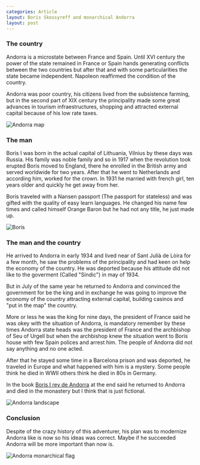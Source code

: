 ```yaml
---
categories: Article
layout: Boris Skossyreff and monarchical Andorra
layout: post
---
```


### The country

Andorra is a microstate between France and Spain. Until XVI century the power of the state remained in France or Spain hands generating conflicts between the two countries but after that and with some particularities the state became independent. Napoleon reaffirmed the condition of the country.

Andorra was poor country, his citizens lived from the subsistence farming, but in the second part of XIX century the principality made some great advances in tourism infraestructures, shopping and attracted external capital because of his low rate taxes.

![Andorra map](http://i.imgur.com/hcHdgNe.gif)

### The man

Boris I was born in the actual capital of Lithuania, Vilnius by these days was Russia. His family was noble family and  so in 1917 when the revolution took erupted Boris moved to England, there he enrolled in the British army and served worldwide for two years. After that he went to Netherlands and according him, worked for the crown. In 1931 he married with french girl, ten years older and quickly he get away from her.

Boris traveled with a Nansen passport (The passport for stateless) and was gifted with the quality of easy learn languages. He changed his name few times and called himself Orange Baron but he had not any title, he just made up.

![Boris](http://i.imgur.com/26LwdQV.gif)

### The man and the country

He arrived to Andorra in early 1934 and lived near of Sant Julià de Lòira for a few month, he saw the problems of the principality and had keen on help the economy of the country. He was deported because his attitude did not like to the goverment (Called "Síndic") in may of 1934.

But in July of the same year he returned to Andorra and convinced the government for be the king and in exchange he was going to improve the economy of the country attracting external capital, building casinos and "put in the map" the country.

More or less he was the king for nine days, the president of France said he was okey with the situation of Andorra, is mandatory remember by these times Andorra state heads was the president of France and the archbishop of Seu of Urgell but when the archbishop knew the situation went to Boris house with few Spain polices and arrest him. The people of Andorra did not say anything and no one acted.

After that he stayed some time in a Barcelona prison and was deported, he traveled in Europe and what happened with him is a mystery. Some people think he died in WWII others think he died in 80s in Germany.

In the book [Boris I rey de Andorra](http://www.amazon.es/Bor%C3%ADs-rey-Andorra-%C3%81ncora-Delfin/dp/8423339548) at the end said he returned to Andorra and died in the monastery but I think that is just fictional.

![Andorra landscape](http://i.imgur.com/lagoMGn.jpg)

### Conclusion

Despite of the crazy history of this adventurer, his plan was to modernize Andorra like is now so his ideas was correct. Maybe if he succeeded Andorra will be more important than now is.

![Andorra monarchical flag](http://i.imgur.com/iXYTIZ6.png)